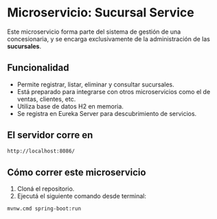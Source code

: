 # Microservicio: Sucursal Service

Este microservicio forma parte del sistema de gestión de una concesionaria, y se encarga exclusivamente de la administración de las **sucursales**.

## Funcionalidad

- Permite registrar, listar, eliminar y consultar sucursales.
- Está preparado para integrarse con otros microservicios como el de ventas, clientes, etc.
- Utiliza base de datos H2 en memoria.
- Se registra en Eureka Server para descubrimiento de servicios.

## El servidor corre en

```bash
http://localhost:8086/
```

## Cómo correr este microservicio

1. Cloná el repositorio.
2. Ejecutá el siguiente comando desde terminal:

```bash
mvnw.cmd spring-boot:run
```
